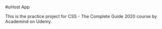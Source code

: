 #uHost App

This is the practice project for CSS - The Complete Guide 2020 course by Academind on Udemy.
